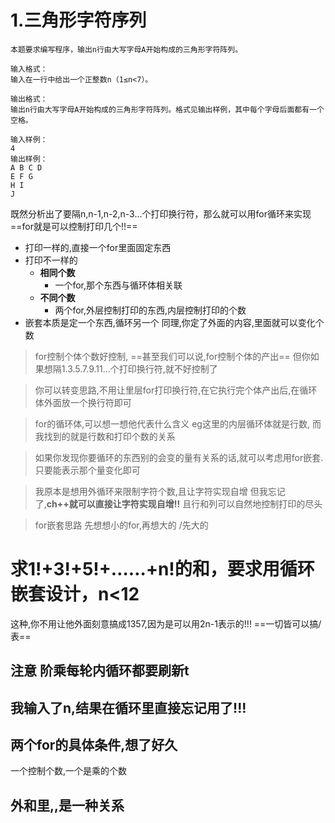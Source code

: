 # 1.三角形字符序列

```
本题要求编写程序，输出n行由大写字母A开始构成的三角形字符阵列。

输入格式：
输入在一行中给出一个正整数n（1≤n<7）。

输出格式：
输出n行由大写字母A开始构成的三角形字符阵列。格式见输出样例，其中每个字母后面都有一个空格。

输入样例：
4
输出样例：
A B C D 
E F G 
H I 
J 
```
既然分析出了要隔n,n-1,n-2,n-3...个打印换行符，那么就可以用for循环来实现
==for就是可以控制打印几个!!==
- 打印一样的,直接一个for里面固定东西
- 打印不一样的
    - **相同个数**
        - 一个for,那个东西与循环体相关联
    - **不同个数**
        - 两个for,外层控制打印的东西,内层控制打印的个数
- 嵌套本质是定一个东西,循环另一个
同理,你定了外面的内容,里面就可以变化个数
> for控制个体个数好控制,
==甚至我们可以说,for控制个体的产出==
但你如果想隔1.3.5.7.9.11...个打印换行符,就不好控制了

> 你可以转变思路,不用让里层for打印换行符,在它执行完个体产出后,在循环体外面放一个换行符即可

> for的循环体,可以想一想他代表什么含义
eg这里的内层循环体就是行数,
而我找到的就是行数和打印个数的关系

> 如果你发现你要循环的东西别的会变的量有关系的话,就可以考虑用for嵌套.只要能表示那个量变化即可

> 我原本是想用外循环来限制字符个数,且让字符实现自增
但我忘记了,**ch++就可以直接让字符实现自增!!**
且行和列可以自然地控制打印的尽头

> for嵌套思路
先想想小的for,再想大的
/先大的

# 求1!+3!+5!+……+n!的和，要求用循环嵌套设计，n<12
这种,你不用让他外面刻意搞成1357,因为是可以用2n-1表示的!!!
==一切皆可以搞/表==
## 注意 阶乘每轮内循环都要刷新t
## 我输入了n,结果在循环里直接忘记用了!!!
## 两个for的具体条件,想了好久
一个控制个数,一个是乘的个数

## 外和里,,是一种关系
